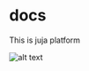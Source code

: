 # docs

This is juja platform

![alt text](https://github.com/JujaLabs/docs/blob/master/juja_platform.png "JuJa Platform")